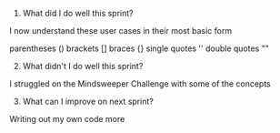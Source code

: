 1) What did I do well this sprint?

I now understand these user cases in their most basic form

parentheses ()
brackets []
braces {}
single quotes ''
double quotes ""


2) What didn't I do well this sprint?

I struggled on the Mindsweeper Challenge with some of the concepts


3) What can I improve on next sprint?

Writing out my own code more


